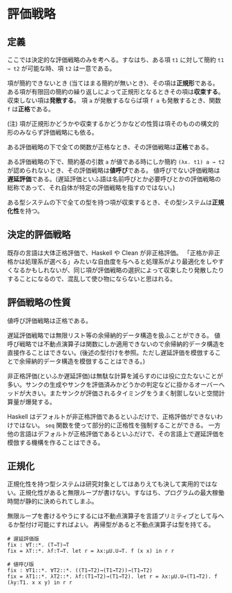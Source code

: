 # 評価戦略

## 定義

ここでは決定的な評価戦略のみを考へる。すなはち、ある項 `t1` に対して簡約 `t1 → t2` が可能な時、項 `t2` は一意である。

項が簡約できないとき (当てはまる簡約が無いとき)、その項は**正規形**である。
ある項が有限回の簡約の繰り返しによって正規形となるときその項は**収束する**。収束しない項は**発散する**。
項 `a` が発散するならば項 `f a` も発散するとき、関数 `f` は**正格**である。

(注) 項が正規形かどうかや収束するかどうかなどの性質は項そのものの構文的形のみならず評価戦略にも依る。

ある評価戦略の下で全ての関数が正格なとき、その評価戦略は**正格**である。

ある評価戦略の下で、簡約基の引数 `a` が値である時にしか簡約 `(λx. t1) a → t2` が認められないとき、その評価戦略は**値呼び**である。
値呼びでない評価戦略は**遅延評価**である。(遅延評価といふ語は名前呼びとか必要呼びとかの評価戦略の総称であって、それ自体が特定の評価戦略を指すのではない。)

ある型システムの下で全ての型を持つ項が収束するとき、その型システムは**正規化性**を持つ。

## 決定的評価戦略

既存の言語は大体正格評価で、Haskell や Clean が非正格評価。
「正格か非正格かは処理系が選べる」みたいな自由度を与へると処理系がより最適化をしやすくなるかもしれないが、同じ項が評価戦略の選択によって収束したり発散したりすることになるので、混乱して使ひ物にならないと思はれる。

## 評価戦略の性質

値呼び評価戦略は正格である。

遅延評価戦略では無限リスト等の余帰納的データ構造を扱ふことができる。
値呼び戦略では不動点演算子は関数にしか適用できないので余帰納的データ構造を直接作ることはできない。(後述の型付けを参照。ただし遅延評価を模倣することで余帰納的データ構造を模倣することはできる。)

非正格評価(といふか遅延評価)は無駄な計算を減らすのには役に立たないことが多い。サンクの生成やサンクを評価済みかどうかの判定などに掛かるオーバーヘッドが大きい。またサンクが評価されるタイミングをうまく制禦しないと空間計算量が爆発する。

Haskell はデフォルトが非正格評価であるといふだけで、正格評価ができないわけではない。 `seq` 関数を使って部分的に正格性を強制することができる。
一方他の言語はデフォルトが正格評価であるといふだけで、その言語上で遅延評価を模倣する機構を作ることはできる。

## 正規化

正規化性を持つ型システムは研究対象としてはありえても決して実用的ではない。正規化性があると無限ループが書けない。すなはち、プログラムの最大稼働時間が静的に決められてしまふ。

無限ループを書けるやうにするには不動点演算子を言語プリミティブとして与へるか型付け可能にすればよい。
再帰型があると不動点演算子は型を持てる。

```
# 遅延評価版
fix : ∀T::*. (T→T)→T
fix = λT::*. λf:T→T. let r = λx:μU.U→T. f (x x) in r r

# 値呼び版
fix : ∀T1::*. ∀T2::*. ((T1→T2)→(T1→T2))→(T1→T2)
fix = λT1::*. λT2::*. λf:(T1→T2)→(T1→T2). let r = λx:μU.U→(T1→T2). f (λy:T1. x x y) in r r
```
